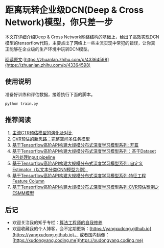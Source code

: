 # 距离玩转企业级DCN(Deep & Cross Network)模型，你只差一步

本文在详细介绍Deep & Cross Network网络结构的基础上，给出了高效实现DCN模型的tensorflow代码，主要点出了网络上一些主流实现中常犯的错误，让你真正能够在企业级的生产环境中玩转DCN模型。

[阅读原文](https://yangxudong.github.io/dcn/):[https://zhuanlan.zhihu.com/p/43364598](https://zhuanlan.zhihu.com/p/43364598)

## 使用说明

准备好训练和评估数据，接着执行下面的脚本。

```
python train.py
```



## 推荐阅读

1. [主流CTR预估模型的演化及对比](https://zhuanlan.zhihu.com/p/35465875)
2. [CVR预估的新思路：完整空间多任务模型](https://zhuanlan.zhihu.com/p/37562283)
3. [基于Tensorflow高阶API构建大规模分布式深度学习模型系列: 开篇](https://zhuanlan.zhihu.com/p/38470806)
4. [基于Tensorflow高阶API构建大规模分布式深度学习模型系列：基于Dataset API处理Input pipeline](https://zhuanlan.zhihu.com/p/38421397)
5. [基于Tensorflow高阶API构建大规模分布式深度学习模型系列: 自定义Estimator（以文本分类CNN模型为例）](https://zhuanlan.zhihu.com/p/41473323)
6. [基于Tensorflow高阶API构建大规模分布式深度学习模型系列:特征工程 Feature Column](https://zhuanlan.zhihu.com/p/41663141)
7. [基于Tensorflow高阶API构建大规模分布式深度学习模型系列:CVR预估案例之ESMM模型](https://zhuanlan.zhihu.com/p/42214716)

## 后记

- 欢迎关注我的知乎专栏：[算法工程师的自我修养](https://zhuanlan.zhihu.com/yangxudong)
- 欢迎收藏我的个人博客，会不定期更新：[https://yangxudong.github.io](https://yangxudong.github.io)，
或者国内镜像：[https://xudongyang.coding.me](https://xudongyang.coding.me)
